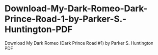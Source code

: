 # Download-My-Dark-Romeo-Dark-Prince-Road-1-by-Parker-S.-Huntington-PDF
Download My Dark Romeo (Dark Prince Road #1) by Parker S. Huntington PDF
